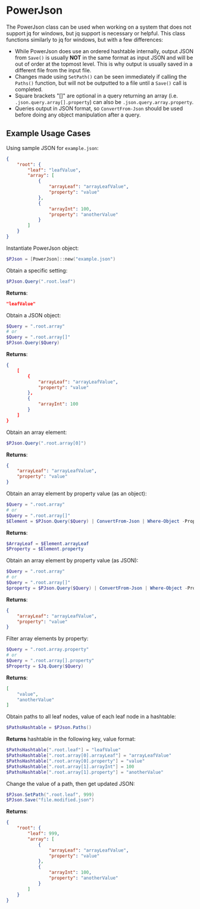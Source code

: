# PowerJson

The PowerJson class can be used when working on a system that does not support jq for windows, but jq support is necessary or helpful.
This class functions similarly to jq for windows, but with a few differences:

- While PowerJson does use an ordered hashtable internally, output JSON from `Save()` is usually **NOT** in the same format as input JSON
  and will be out of order at the topmost level. This is why output is usually saved in a different file from the input file.
- Changes made using `SetPath()` can be seen immediately if calling the `Paths()` function, but will not be outputted to a file until
  a `Save()` call is completed.
- Square brackets "[]" are optional in a query returning an array (i.e. `.json.query.array[].property`) can also be `.json.query.array.property`.
- Queries output in JSON format, so `ConvertFrom-Json` should be used before doing any object manipulation after a query.

## Example Usage Cases

Using sample JSON for `example.json`:

```json
{
    "root": {
        "leaf": "leafValue",
        "array": [
            {
                "arrayLeaf": "arrayLeafValue",
                "property": "value"
            },
            {
                "arrayInt": 100,
                "property": "anotherValue"
            }
        ]
    }
}
```

Instantiate PowerJson object:

```PowerShell
$PJson = [PowerJson]::new("example.json")
```

Obtain a specific setting:

```PowerShell
$PJson.Query(".root.leaf")
```

**Returns**:

```json
"leafValue"
```

Obtain a JSON object:

```PowerShell
$Query = ".root.array"
# or
$Query = ".root.array[]"
$PJson.Query($Query)
```

**Returns**:

```json
{
    [
        {
            "arrayLeaf": "arrayLeafValue",
            "property": "value"
        },
        {
            "arrayInt": 100
        }
    ]
}
```

Obtain an array element:

```PowerShell
$PJson.Query(".root.array[0]")
```

**Returns**:

```json
{
    "arrayLeaf": "arrayLeafValue",
    "property": "value"
}
```

Obtain an array element by property value (as an object):

```PowerShell
$Query = ".root.array"
# or
$Query = ".root.array[]"
$Element = $PJson.Query($Query) | ConvertFrom-Json | Where-Object -Property property -EQ "value"
```

**Returns**:

```PowerShell
$ArrayLeaf = $Element.arrayLeaf
$Property = $Element.property
```

Obtain an array element by property value (as JSON):

```PowerShell
$Query = ".root.array"
# or
$Query = ".root.array[]"
$property = $PJson.Query($Query) | ConvertFrom-Json | Where-Object -Property property -EQ "value" | ConvertTo-Json -Depth 99
```

**Returns**:

```json
{
    "arrayLeaf": "arrayLeafValue",
    "property": "value"
}
```

Filter array elements by property:

```PowerShell
$Query = ".root.array.property"
# or
$Query = ".root.array[].property"
$Property = $Jq.Query($Query)
```

**Returns**:

```json
[
    "value",
    "anotherValue"
]
```

Obtain paths to all leaf nodes, value of each leaf node in a hashtable:

```PowerShell
$PathsHashtable = $PJson.Paths()
```

**Returns** hashtable in the following key, value format:

```PowerShell
$PathsHashtable[".root.leaf"] = "leafValue"
$PathsHashtable[".root.array[0].arrayLeaf"] = "arrayLeafValue"
$PathsHashtable[".root.array[0].property"] = "value"
$PathsHashtable[".root.array[1].arrayInt"] = 100
$PathsHashtable[".root.array[1].property"] = "anotherValue"
```

Change the value of a path, then get updated JSON:

```PowerShell
$PJson.SetPath(".root.leaf", 999)
$PJson.Save("file.modified.json")
```

**Returns**:

```json
{
    "root": {
        "leaf": 999,
        "array": [
            {
                "arrayLeaf": "arrayLeafValue",
                "property": "value"
            },
            {
                "arrayInt": 100,
                "property": "anotherValue"
            }
        ]
    }
}
```
